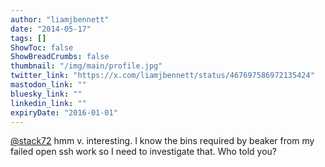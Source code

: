 ```yaml
---
author: "liamjbennett"
date: "2014-05-17"
tags: []
ShowToc: false
ShowBreadCrumbs: false
thumbnail: "/img/main/profile.jpg"
twitter_link: "https://x.com/liamjbennett/status/467697586972135424"
mastodon_link: ""
bluesky_link: ""
linkedin_link: ""
expiryDate: "2016-01-01"
---
```


[@stack72](https://x.com/stack72) hmm v. interesting. I know the bins required by beaker from my failed open ssh work so I need to investigate that. Who told you?


